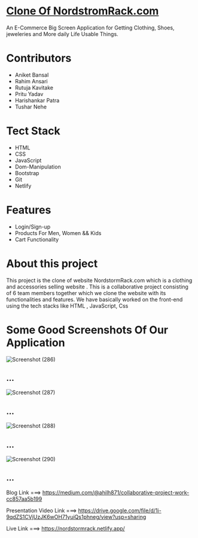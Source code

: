 <h1><a href="https://dapper-pony-7db47d.netlify.app/">Clone Of NordstromRack.com</a></h1>

<div>An E-Commerce Big Screen Application for Getting Clothing, Shoes, jeweleries and More daily Life Usable Things.</div>



<h1>Contributors</h1>
<ul>
<li>Aniket Bansal</li>
<li>Rahim Ansari</li>
<li>Rutuja Kavitake</li>
<li>Pritu Yadav</li>
<li>Harishankar Patra</li>
<li>Tushar Nehe</li>



</ul>


<h1>Tect Stack</h1>

<ul>
<li>HTML</li>
<li>CSS</li>
<li>JavaScript</li>
<li>Dom-Manipulation</li>
<li>Bootstrap</li>
<li>Git</li>
<li>Netlify</li>

</ul>

<h1>Features</h1>

<ul>
<li>Login/Sign-up</li>
<li>Products For Men, Women && Kids</li>
<li>Cart Functionality</li>
</ul>

<h1>About this project</h1>

<p>This project is the clone of website NordstormRack.com which is a clothing and accessories selling website . This is a collaborative project consisting of 6 team members together which we clone the website with its functionalities and features. We have basically worked on the front-end using the tech stacks like HTML , JavaScript, Css </p>

<h1> Some Good Screenshots Of Our Application</h1>



![Screenshot (286)](https://user-images.githubusercontent.com/101568121/192554823-e280e446-62f9-437f-b48e-c92a035ddcab.png)


## ...


![Screenshot (287)](https://user-images.githubusercontent.com/101568121/192554966-aa45dd47-a8f7-494d-8030-fe734923560c.png)


## ...

![Screenshot (288)](https://user-images.githubusercontent.com/101568121/192554998-f52977b3-01c0-466c-82c1-360e56c0d54e.png)

## ...

![Screenshot (290)](https://user-images.githubusercontent.com/101568121/192555778-1c4ed195-dfb5-441f-99e7-d3656f981298.png)

## ...

Blog Link ===>   https://medium.com/@ahilh871/collaborative-project-work-cc857aa5b199

Presentation Video Link ===>  https://drive.google.com/file/d/1i-9qdZS1CVjUzJK6wOH71yuiQs1phneg/view?usp=sharing

Live Link ===> https://nordstormrack.netlify.app/
